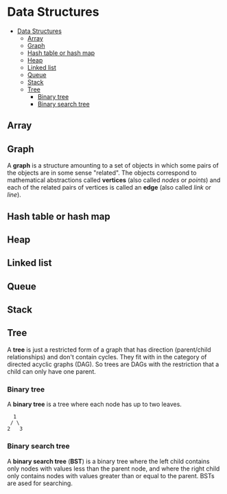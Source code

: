# Data Structures

- [Data Structures](#data-structures)
  - [Array](#array)
  - [Graph](#graph)
  - [Hash table or hash map](#hash-table-or-hash-map)
  - [Heap](#heap)
  - [Linked list](#linked-list)
  - [Queue](#queue)
  - [Stack](#stack)
  - [Tree](#tree)
    - [Binary tree](#binary-tree)
    - [Binary search tree](#binary-search-tree)

## Array

## Graph

 A **graph** is a structure amounting to a set of objects in which some pairs of the objects are in some sense "related". The objects correspond to mathematical abstractions called **vertices** (also called *nodes* or *points*) and each of the related pairs of vertices is called an **edge** (also called *link* or *line*).

## Hash table or hash map

## Heap

## Linked list

## Queue

## Stack

## Tree

A **tree** is just a restricted form of a graph that has direction (parent/child relationships) and don't contain cycles. They fit with in the category of directed acyclic graphs (DAG). So trees are DAGs with the restriction that a child can only have one parent.

### Binary tree

A **binary tree** is a tree where each node has up to two leaves.

```text
  1
 / \
2   3
```

### Binary search tree

A **binary search tree** (**BST**) is a binary tree where the left child contains only nodes with values less than the parent node, and where the right child only contains nodes with values greater than or equal to the parent. BSTs are ased for searching.
